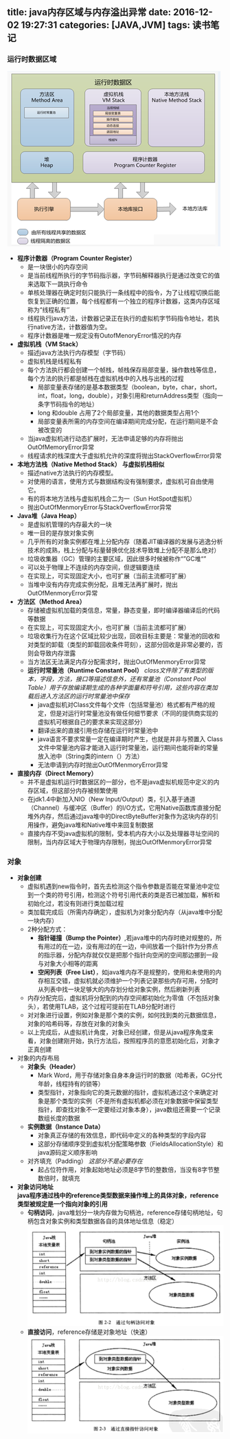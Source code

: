 title: java内存区域与内存溢出异常
date: 2016-12-02 19:27:31
categories: [JAVA,JVM]
tags: 读书笔记
---
### 运行时数据区域
![ ](/images/java内存区域与内存溢出异常/2.png)

* **程序计数器（Program Counter Register）**
   * 是一块很小的内存空间
   * 是当前线程所执行的字节码指示器，字节码解释器执行是通过改变它的值来选取下一跳执行命令
   * 单核处理器在确定时刻只能执行一条线程中的指令，为了让线程切换后能恢复到正确的位置，每个线程都有一个独立的程序计数器，这类内存区域称为“线程私有‘’
   * 线程执行java方法，计数器记录正在执行的虚拟机字节码指令地址，若执行native方法，计数器值为空。
   * 程序计数器是唯一规定没有OutofMenoryError情况的内存
* **虚拟机栈（VM Stack）**
   * 描述java方法执行内存模型（字节码）
   * 虚拟机栈是线程私有
   * 每个方法执行都会创建一个帧栈，帧栈保存局部变量，操作数栈等信息，每个方法的执行都是帧栈在虚拟机栈中的入栈与出栈的过程
      * 局部变量表存储的是基本数据类型（boolean，byte，char，short，int，float，long，double），对象引用和returnAddress类型（指向一条字节码指令的地址）
      * long 和double 占用了2个局部变量，其他的数据类型占用1个
      * 局部变量表所需的内存空间在编译期间完成分配，在运行期间是不会被改变的
   * 当java虚拟机进行动态扩展时，无法申请足够的内存将抛出OutOfMemoryError异常
   * 线程请求的栈深度大于虚拟机允许的深度将抛出StackOverflowError异常
* **本地方法栈（Native Method Stack）**
   **与虚拟机栈相似**
   * 描述native方法执行的内存模型。
   * 对使用的语言，使用方式与数据结构没有强制要求，虚拟机可自由使用它。
   * 有的将本地方法栈与虚拟机栈合二为一（Sun HotSpot虚拟机）
   * 抛出OutOfMenmoryError与StackOverflowError异常
* **Java堆（Java Heap）**
   * 是虚拟机管理的内存最大的一块
   * 唯一目的是存放对象实例
   * 几乎所有的对象实例都在堆上分配内存（随着JIT编译器的发展与逃逸分析技术的成熟，栈上分配与标量替换优化技术导致堆上分配不是那么绝对）
   * 垃圾收集器（GC）管理的主要区域，因此很多时候被称作“”GC堆“”
   * 可以处于物理上不连续的内存空间，但逻辑要连续
   * 在实现上，可实现固定大小，也可扩展（当前主流都可扩展）
   * 当堆中没有内存完成实例分配，且堆无法再扩展时，抛出OutOfMenmoryError异常
* **方法区（Method Area）**
   * 存储被虚拟机加载的类信息，常量，静态变量，即时编译器编译后的代码等数据
   * 在实现上，可实现固定大小，也可扩展（当前主流都可扩展）
   * 垃圾收集行为在这个区域比较少出现，回收目标主要是：常量池的回收和对类型的卸载（类型的卸载回收条件苛刻），这部分回收是非常必要的，否则会导致内存泄露
   * 当方法区无法满足内存分配需求时，抛出OutOfMenmoryError异常
   * **运行时常量池（Runtime Constant Pool）**
   *class文件除了有类型的版本，字段，方法，接口等描述信息外，还有常量池（Constant Pool Table）用于存放编译期生成的各种字面量和符号引用，这些内容在类加载后进入方法区的运行时常量池中保存*
       * java虚拟机对Class文件每个文件（包括常量池）格式都有严格的规定，但是对运行时常量池没有做任何细节要求（不同的提供商实现的虚拟机可根据自己的要求来实现这部分）
       * 翻译出来的直接引用也存储在运行时常量池中
       * java语言不要求常量一定在编译期时产生，也就是并非与预置入 Class文件中常量池内容才能进入运行时常量池，运行期间也能将新的常量放入池中（String类的intern（）方法）
       * 无法申请到内存时抛出OutOfMenmoryError异常
* **直接内存（Direct Memory）**
   * 并不是虚拟机运行时数据区的一部分，也不是java虚拟机规范中定义的内存区域，但这部分内存被频繁使用
   * 在jdk1.4中新加入NIO（New Input/Output）类，引入基于通道（Channel）与缓冲区（Buffer）的I/O方式，它用Native函数库直接分配堆外内存，然后通过java堆中的DirectByteBuffer对象作为这块内存的引用操作，避免java堆和Native堆中来回复制数据
   * 直接内存不受java虚拟机的限制，受本机内存大小以及处理器寻址空间的限制，当内存区域大于物理内存限制，抛出OutOfMenmoryError异常
### 对象
* **对象创建**
  * 虚拟机遇到new指令时，首先去检测这个指令参数是否能在常量池中定位到一个类的符号引用，检测这个符号引用代表的类是否已被加载，解析和初始化过，若没有则进行类加载过程
  * 类加载完成后（所需内存确定），虚拟机为对象分配内存（从java堆中分配一块内存）
  * 2种分配方式：
      * **指针碰撞（Bump the Pointer）**,若java堆中的内存时绝对规整的，所有用过的在一边，没有用过的在一边，中间放着一个指针作为分界点的指示器，分配内存就仅仅是把那个指针向空闲的空间那边挪到一段与对象大小相等的距离
      * **空闲列表（Free List）**，如java堆内存不是规整的，使用和未使用的内存相互交错，虚拟机就必须维护一个列表记录那些内存可用，分配时从列表中找一块足够大的内存划分给对象实例，然后刷新列表
   * 内存分配完后，虚拟机将分配到的内存空间都初始化为零值（不包括对象头），若使用TLAB，这个过程可提前在TLAB分配时进行
   * 对对象进行设置，例如对象是那个类的实例，如何找到类的元数据信息，对象的哈希码等，存放在对象的对象头
   * 以上完成后，从虚拟机计角度，对象已经创建，但是从java程序角度来看，对象创建刚开始，执行<init>方法后，按照程序员的意愿初始化后，对象才正真创建
* 对象的内存布局
   * **对象头（Header）**
     * Mark Word，用于存储对象自身本身运行时的数据（哈希表，GC分代年龄，线程持有的锁等）
     * 类型指针，对象指向它的类元数据的指针，虚拟机通过这个来确定对象是那个类型的实例（不是所有虚拟机都必须在对象数据中保留类型指针，即查找对象不一定要经过对象本身），java数组还需要一个记录数组长度的数据
   * **实例数据（Instance Data）**
     * 对象真正存储的有效信息，即代码中定义的各种类型的字段内容
     * 这部分存储顺序受到虚拟机分配策略参数（FieldsAllocationStyle）和java源码定义顺序影响
   * 对齐填充（Padding）
  *这部分不是必要存在*
     * 起占位符作用，对象起始地址必须是8字节的整数倍，当没有8字节整数倍时，就填充
* **对象访问地址**     
**java程序通过栈中的reference类型数据来操作堆上的具体对象，reference类型被规定是一个指向对象的引用**
     * **句柄访问**，java堆划分一块内存做为句柄池，reference存储句柄地址，句柄包含对象实例和类型数据各自的具体地址信息（稳定）
     ![ ](/images/java内存区域与内存溢出异常/1.png)
     * **直接访问**，reference存储是对象地址（快速）
     ![ ](/images/java内存区域与内存溢出异常/3.png)
